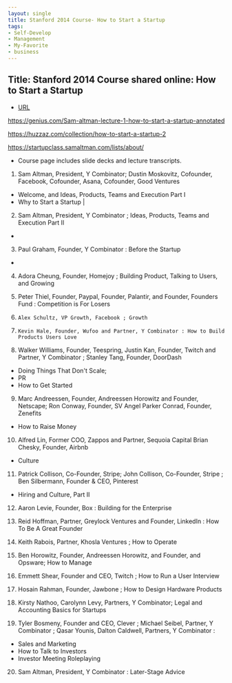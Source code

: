 ```yaml
---
layout: single
title: Stanford 2014 Course- How to Start a Startup 
tags:
- Self-Develop
- Management
- My-Favorite
- business
---
```


## Title: Stanford 2014 Course shared online: How to Start a Startup 


- [URL](https://startupclass.samaltman.com/lists/about/)

https://genius.com/Sam-altman-lecture-1-how-to-start-a-startup-annotated

https://huzzaz.com/collection/how-to-start-a-startup-2 

https://startupclass.samaltman.com/lists/about/ 


- Course page includes slide decks and lecture transcripts.


 1.	 Sam Altman, President, Y Combinator; Dustin Moskovitz, Cofounder, Facebook, Cofounder, Asana, Cofounder, Good Ventures 
  + Welcome, and Ideas, Products, Teams and Execution Part I 
  + Why to Start a Startup | 

 2.	Sam Altman, President, Y Combinator ; Ideas, Products, Teams and Execution Part II 
  + 

 3.	Paul Graham, Founder, Y Combinator :  Before the Startup 
  + 

 4. Adora Cheung, Founder, Homejoy ; Building Product, Talking to Users, and Growing


 5.	Peter Thiel, Founder, Paypal, Founder, Palantir, and Founder, Founders Fund :  Competition is For Losers


 6. 	Alex Schultz, VP Growth, Facebook ; Growth



 7. 	Kevin Hale, Founder, Wufoo and Partner, Y Combinator : How to Build Products Users Love


 8.	Walker Williams, Founder, Teespring, Justin Kan, Founder, Twitch and Partner, Y Combinator ; Stanley Tang, Founder, DoorDash 
  + Doing Things That Don't Scale; 
  + PR 
  + How to Get Started

 9.	Marc Andreessen, Founder, Andreessen Horowitz and Founder, Netscape;  Ron Conway, Founder, SV Angel 
Parker Conrad, Founder, Zenefits 
  + How to Raise Money


 10.	Alfred Lin, Former COO, Zappos and Partner, Sequoia Capital 
Brian Chesky, Founder, Airbnb 
   + Culture

 11.	Patrick Collison, Co-Founder, Stripe;  John Collison, Co-Founder, Stripe ; Ben Silbermann, Founder & CEO, Pinterest 
   + Hiring and Culture, Part II

 12.	Aaron Levie, Founder, Box : Building for the Enterprise

 13.	Reid Hoffman, Partner, Greylock Ventures and Founder, LinkedIn :  How To Be A Great Founder

 14.	Keith Rabois, Partner, Khosla Ventures ;  How to Operate


 15.	Ben Horowitz, Founder, Andreessen Horowitz, and Founder, and Opsware;  How to Manage


 16.	Emmett Shear, Founder and CEO, Twitch ; How to Run a User Interview



 17.	Hosain Rahman, Founder, Jawbone ; How to Design Hardware Products


 18.	Kirsty Nathoo, Carolynn Levy, Partners, Y Combinator;  Legal and Accounting Basics for Startups


 19.	Tyler Bosmeny, Founder and CEO, Clever ; Michael Seibel, Partner, Y Combinator ; Qasar Younis, Dalton Caldwell, Partners, Y Combinator :  
  + Sales and Marketing 
  + How to Talk to Investors 
  + Investor Meeting Roleplaying

 20.	Sam Altman, President, Y Combinator :  Later-Stage Advice